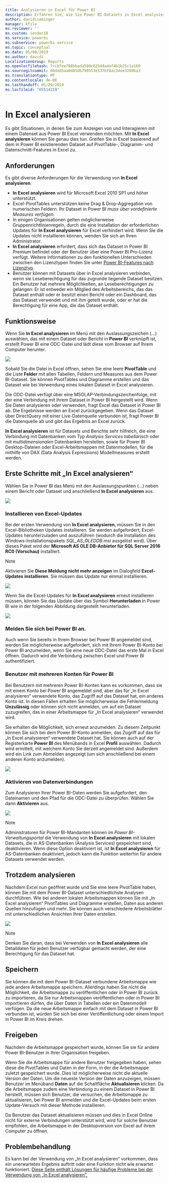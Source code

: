 ```yaml
---
title: Analysieren in Excel für Power BI
description: Erfahren Sie, wie Sie Power BI-Datasets in Excel analysieren.
author: davidiseminger
manager: kfile
ms.reviewer: ''
ms.custom: seodec18
ms.service: powerbi
ms.subservice: powerbi-service
ms.topic: conceptual
ms.date: 05/08/2019
ms.author: davidi
LocalizationGroup: Reports
ms.openlocfilehash: 7ccbfee788bbada580c02544a4af4b1b25c1a169
ms.sourcegitcommit: 60dad5aa0d85db790553e537bf8ac34ee3289ba3
ms.translationtype: MT
ms.contentlocale: de-DE
ms.lasthandoff: 05/29/2019
ms.locfileid: "65514219"
---
```

# <a name="analyze-in-excel"></a>In Excel analysieren
Es gibt Situationen, in denen Sie zum Anzeigen von und Interagieren mit einem Datenset aus Power BI Excel verwenden möchten. Mit **In Excel analysieren** können Sie genau dies tun. Greifen Sie in Excel basierend auf dem in Power BI existierenden Dataset auf PivotTable-, Diagramm- und Datenschnitt-Features in Excel zu.

## <a name="requirements"></a>Anforderungen
Es gibt diverse Anforderungen für die Verwendung von **In Excel analysieren**:

* **In Excel analysieren** wird für Microsoft Excel 2010 SP1 und höher unterstützt.
* Excel-PivotTables unterstützen keine Drag & Drop-Aggregation von numerischen Feldern. Ihr Dataset in Power BI *muss über vordefinierte Measures verfügen*.
* In einigen Organisationen gelten möglicherweise Gruppenrichtlinienregeln, durch die eine Installation der erforderlichen Updates für **In Excel analysieren** für Excel verhindert wird. Wenn Sie die Updates nicht installieren können, wenden Sie sich an Ihren Administrator.
* **In Excel analysieren** erfordert, dass sich das Dataset in Power BI Premium befindet oder der Benutzer über eine Power BI Pro-Lizenz verfügt. Weitere Informationen zu den funktionellen Unterschieden zwischen den Lizenztypen finden Sie unter [Power BI-Features nach Lizenztyp](service-features-license-type.md). 
* Benutzer können mit Datasets über in Excel analysieren verbinden, wenn sie Leseberechtigung für das zugrunde liegende Dataset besitzen.  Ein Benutzer hat mehrere Möglichkeiten, an Leseberechtigungen zu gelangen: Er ist entweder ein Mitglied des Arbeitsbereichs, das das Dataset enthält oder er besitzt einen Bericht oder ein Dashboard, das das Dataset verwendet und mit ihm geteilt wurde, oder er hat die Berechtigung für eine App, die das Dataset enthält.

## <a name="how-does-it-work"></a>Funktionsweise
Wenn Sie **In Excel analysieren** im Menü mit den Auslassungszeichen (...) auswählen, das mit einem Dataset oder Bericht in **Power BI** verknüpft ist, erstellt Power BI eine ODC-Datei und lädt diese vom Browser auf Ihrem Computer herunter.

![](media/service-analyze-in-excel/power-bi-analyze-in-excel.png)

Sobald Sie die Datei in Excel öffnen, sehen Sie eine leere **PivotTable** und die Liste **Felder** mit allen Tabellen, Feldern und Measures aus dem Power BI-Dataset. Sie können PivotTables und Diagramme erstellen und das Dataset wie bei Verwendung eines lokalen Dataset in Excel analysieren.

Die ODC-Datei verfügt über eine MSOLAP-Verbindungszeichenfolge, mit der eine Verbindung mit Ihrem Dataset in Power BI hergestellt wird. Wenn Sie Daten analysieren oder verwenden, fragt Excel das Dataset in Power BI ab. Die Ergebnisse werden an Excel zurückgegeben. Wenn das Dataset über DirectQuery mit einer Live-Datenquelle verbunden ist, fragt Power BI die Datenquelle ab und gibt das Ergebnis an Excel zurück.

**In Excel analysieren** ist für Datasets und Berichte sehr hilfreich, die eine Verbindung mit Datenbanken vom Typ *Analysis Services tabellarisch* oder mit *multidimensionalen* Datenbanken herstellen, sowie für Power BI Desktop-Dateien oder Excel-Arbeitsmappen mit Datenmodellen, für die mithilfe von DAX (Data Analysis Expressions) Modellmeasures erstellt werden.

## <a name="get-started-with-analyze-in-excel"></a>Erste Schritte mit „In Excel analysieren“
Wählen Sie in Power BI das Menü mit den Auslassungspunkten (...) neben einem Bericht oder Dataset und anschließend **In Excel analysieren** aus.

![](media/service-analyze-in-excel/power-bi-analyze-menu.png)

### <a name="install-excel-updates"></a>Installieren von Excel-Updates
Bei der ersten Verwendung von **In Excel analysieren**, müssen Sie in den Excel-Bibliotheken Updates installieren. Sie werden aufgefordert, Excel-Updates herunterzuladen und auszuführen (wodurch die Installation des Windows-Installationspakets *SQL_AS_OLEDDB.msi* ausgelöst wird). Über dieses Paket wird der **Microsoft AS OLE DB-Anbieter für SQL Server 2016 RC0 (Vorschau)** installiert.

> [!NOTE]
> Aktivieren Sie **Diese Meldung nicht mehr anzeigen** im Dialogfeld **Excel-Updates installieren**. Sie müssen das Update nur einmal installieren.
> 
> 

![](media/service-analyze-in-excel/pbi_anlz_excel_dontshow.png)

Wenn Sie die Excel-Updates für **In Excel analysieren** erneut installieren müssen, können Sie das Update über das Symbol **Herunterladen** in Power BI wie in der folgenden Abbildung dargestellt herunterladen.

![](media/service-analyze-in-excel/pbi_anlz_excel_download_again.png)

### <a name="sign-in-to-power-bi"></a>Melden Sie sich bei Power BI an.
Auch wenn Sie bereits in Ihrem Browser bei Power BI angemeldet sind, werden Sie möglicherweise aufgefordert, sich mit Ihrem Power BI-Konto bei Power BI anzumelden, wenn Sie eine neue ODC-Datei das erste Mal in Excel öffnen. Dadurch wird die Verbindung zwischen Excel und Power BI authentifiziert.

### <a name="users-with-multiple-power-bi-accounts"></a>Benutzer mit mehreren Konten für Power BI
Bei Benutzern mit mehreren Power BI-Konten kann es vorkommen, dass sie mit einem Konto bei Power BI angemeldet sind, aber das für „In Excel analysieren“ verwendete Konto, das Zugriff auf das Dataset hat, ein anderes Konto ist. In diesen Fällen erhalten Sie möglicherweise die Fehlermeldung **Unzulässig** oder können sich nicht anmelden, um auf ein Dataset zuzugreifen, das in einer Arbeitsmappe für „In Excel analysieren“ verwendet wird.

Sie erhalten die Möglichkeit, sich erneut anzumelden. Zu diesem Zeitpunkt können Sie sich bei dem Power BI-Konto anmelden, das Zugriff auf das für „In Excel analysieren“ verwendete Dataset hat. Sie können auch auf der Registerkarte **Power BI** des Menübands in Excel **Profil** auswählen. Dadurch wird ermittelt, mit welchem Konto Sie derzeit angemeldet sind. Außerdem wird ein Link zum Abmelden angezeigt (um sich anschließend bei einem anderen Konto anzumelden).

![](media/service-analyze-in-excel/pbi_anlz_excel_profile.png)

### <a name="enable-data-connections"></a>Aktivieren von Datenverbindungen
Zum Analysieren Ihrer Power BI-Daten werden Sie aufgefordert, den Dateinamen und den Pfad für die ODC-Datei zu überprüfen. Wählen Sie dann **Aktivieren** aus.

![](media/service-analyze-in-excel/pbi_anlz_excel_enable.png)

> [!NOTE]
> Administratoren für Power BI-Mandanten können im *Power BI-Verwaltungsportal* die Verwendung von **In Excel analysieren** mit lokalen Datasets, die in AS-Datenbanken (Analysis Services) gespeichert sind, deaktivieren. Wenn diese Option deaktiviert ist, ist **In Excel analysieren** für AS-Datenbanken deaktiviert, jedoch kann die Funktion weiterhin für andere Datasets verwendet werden.
> 
> 

## <a name="analyze-away"></a>Trotzdem analysieren
Nachdem Excel nun geöffnet wurde und Sie eine leere PivotTable haben, können Sie mit dem Power BI-Dataset unterschiedlichste Analysen durchführen. Wie bei anderen lokalen Arbeitsmappen können Sie mit „In Excel analysieren“ PivotTables und Diagramme erstellen, Daten aus anderen Quellen hinzufügen und mehr. Sie können auch verschiedene Arbeitsblätter mit unterschiedlichen Ansichten Ihrer Daten erstellen.

![](media/service-analyze-in-excel/pbi_anlz_excel_chart.png)

> [!NOTE]
> Denken Sie daran, dass bei Verwenden von **In Excel analysieren** alle Detaildaten für jeden Benutzer verfügbar gemacht werden, der eine Berechtigung für das Dataset hat.
> 
> 

## <a name="save"></a>Speichern
Sie können die mit dem Power BI-Dataset verbundene Arbeitsmappe wie jede andere Arbeitsmappe speichern. Allerdings haben Sie nicht die Möglichkeit, die Arbeitsmappe zu veröffentlichen oder in Power BI zurück zu importieren, da Sie nur Arbeitsmappen veröffentlichen oder in Power BI importieren dürfen, die über Daten in Tabellen oder ein Datenmodell verfügen. Da die neue Arbeitsmappe einfach mit dem Dataset in Power BI verbunden ist, würden Sie sich bei einer Veröffentlichung oder einem Import in Power BI im Kreis drehen.

## <a name="share"></a>Freigeben
Nachdem die Arbeitsmappe gespeichert wurde, können Sie sie für andere Power BI-Benutzer in Ihrer Organisation freigeben.

Wenn Sie die Arbeitsmappe für andere Benutzer freigegeben haben, sehen diese die PivotTables und Daten in der Form, in der die Arbeitsmappe zuletzt gespeichert wurde. Dies ist möglicherweise nicht die aktuelle Version der Daten. Um die neueste Version der Daten anzuzeigen, müssen Benutzer im Menüband **Daten** auf die Schaltfläche **Aktualisieren** klicken. Da die Arbeitsmappe zudem eine Verbindung zu einem Dataset in Power BI herstellt, müssen sich Benutzer, die versuchen, die Arbeitsmappe zu aktualisieren, bei Power BI anmelden und die Excel-Updates beim ersten Update-Versuch mit dieser Methode installieren.

Da Benutzer das Dataset aktualisieren müssen und dies in Excel Online nicht für externe Verbindungen unterstützt wird, wird für solche Benutzer empfohlen, die Arbeitsmappe in der Desktopversion von Excel auf ihrem Computer zu öffnen.

## <a name="troubleshooting"></a>Problembehandlung
Es kann bei der Verwendung von „In Excel analysieren“ vorkommen, dass ein unerwartetes Ergebnis auftritt oder eine Funktion nicht wie erwartet funktioniert. [Diese Seite enthält Lösungen für häufige Probleme bei der Verwendung von „In Excel analysieren“.](desktop-troubleshooting-analyze-in-excel.md)
